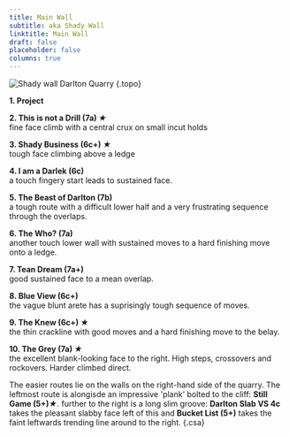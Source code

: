 ```yaml
---
title: Main Wall
subtitle: aka Shady Wall
linktitle: Main Wall
draft: false
placeholder: false
columns: true
---
```


![Shady wall Darlton Quarry](/img/peak/stoney/Darlton.jpg)
{.topo}


**1. Project**

**2. This is not a Drill (7a) *&starf;***  
fine face climb with a central crux on small incut holds

**3. Shady Business (6c+) *&starf;***  
tough face climbing above a ledge

**4. I am a Darlek (6c)**  
a touch fingery start leads to sustained face.

**5. The Beast of Darlton (7b)**  
a tough route with a difficult lower half and a very frustrating sequence through the overlaps.

**6. The Who? (7a)**  
another touch lower wall with sustained moves to a hard finishing move onto a ledge.

**7. Tean Dream (7a+)**  
good sustained face to a mean overlap.

**8. Blue View (6c+)**  
the vague blunt arete has a suprisingly tough sequence of moves.

**9. The Knew (6c+) *&starf;***  
the thin crackline with good moves and a hard finishing move to the belay.

**10. The Grey (7a) *&starf;***  
the excellent blank-looking face to the right. High steps, crossovers and rockovers. Harder climbed direct.

The easier routes lie on the walls on the right-hand side of the quarry. The leftmost route is alongisde an impressive 'plank' bolted to the cliff: **Still Game (5+)*&starf;***. further to the right is a long slim groove: **Darlton Slab VS 4c** takes the pleasant slabby face left of this and **Bucket List (5+)** takes the faint leftwards trending line around to the right.
{.csa}



